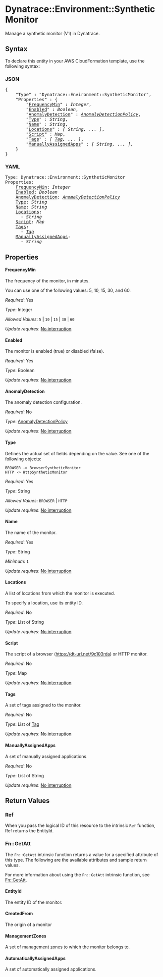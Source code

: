 # Dynatrace::Environment::SyntheticMonitor

Manage a synthetic monitor (V1) in Dynatrace.

## Syntax

To declare this entity in your AWS CloudFormation template, use the following syntax:

### JSON

<pre>
{
    "Type" : "Dynatrace::Environment::SyntheticMonitor",
    "Properties" : {
        "<a href="#frequencymin" title="FrequencyMin">FrequencyMin</a>" : <i>Integer</i>,
        "<a href="#enabled" title="Enabled">Enabled</a>" : <i>Boolean</i>,
        "<a href="#anomalydetection" title="AnomalyDetection">AnomalyDetection</a>" : <i><a href="anomalydetectionpolicy.md">AnomalyDetectionPolicy</a></i>,
        "<a href="#type" title="Type">Type</a>" : <i>String</i>,
        "<a href="#name" title="Name">Name</a>" : <i>String</i>,
        "<a href="#locations" title="Locations">Locations</a>" : <i>[ String, ... ]</i>,
        "<a href="#script" title="Script">Script</a>" : <i>Map</i>,
        "<a href="#tags" title="Tags">Tags</a>" : <i>[ <a href="tag.md">Tag</a>, ... ]</i>,
        "<a href="#manuallyassignedapps" title="ManuallyAssignedApps">ManuallyAssignedApps</a>" : <i>[ String, ... ]</i>,
    }
}
</pre>

### YAML

<pre>
Type: Dynatrace::Environment::SyntheticMonitor
Properties:
    <a href="#frequencymin" title="FrequencyMin">FrequencyMin</a>: <i>Integer</i>
    <a href="#enabled" title="Enabled">Enabled</a>: <i>Boolean</i>
    <a href="#anomalydetection" title="AnomalyDetection">AnomalyDetection</a>: <i><a href="anomalydetectionpolicy.md">AnomalyDetectionPolicy</a></i>
    <a href="#type" title="Type">Type</a>: <i>String</i>
    <a href="#name" title="Name">Name</a>: <i>String</i>
    <a href="#locations" title="Locations">Locations</a>: <i>
      - String</i>
    <a href="#script" title="Script">Script</a>: <i>Map</i>
    <a href="#tags" title="Tags">Tags</a>: <i>
      - <a href="tag.md">Tag</a></i>
    <a href="#manuallyassignedapps" title="ManuallyAssignedApps">ManuallyAssignedApps</a>: <i>
      - String</i>
</pre>

## Properties

#### FrequencyMin

The frequency of the monitor, in minutes.

You can use one of the following values: 5, 10, 15, 30, and 60.

_Required_: Yes

_Type_: Integer

_Allowed Values_: <code>5</code> | <code>10</code> | <code>15</code> | <code>30</code> | <code>60</code>

_Update requires_: [No interruption](https://docs.aws.amazon.com/AWSCloudFormation/latest/UserGuide/using-cfn-updating-stacks-update-behaviors.html#update-no-interrupt)

#### Enabled

The monitor is enabled (true) or disabled (false).

_Required_: Yes

_Type_: Boolean

_Update requires_: [No interruption](https://docs.aws.amazon.com/AWSCloudFormation/latest/UserGuide/using-cfn-updating-stacks-update-behaviors.html#update-no-interrupt)

#### AnomalyDetection

The anomaly detection configuration.

_Required_: No

_Type_: <a href="anomalydetectionpolicy.md">AnomalyDetectionPolicy</a>

_Update requires_: [No interruption](https://docs.aws.amazon.com/AWSCloudFormation/latest/UserGuide/using-cfn-updating-stacks-update-behaviors.html#update-no-interrupt)

#### Type

Defines the actual set of fields depending on the value. See one of the following objects:

    BROWSER -> BrowserSyntheticMonitor
    HTTP -> HttpSyntheticMonitor

_Required_: Yes

_Type_: String

_Allowed Values_: <code>BROWSER</code> | <code>HTTP</code>

_Update requires_: [No interruption](https://docs.aws.amazon.com/AWSCloudFormation/latest/UserGuide/using-cfn-updating-stacks-update-behaviors.html#update-no-interrupt)

#### Name

The name of the monitor.

_Required_: Yes

_Type_: String

_Minimum_: <code>1</code>

_Update requires_: [No interruption](https://docs.aws.amazon.com/AWSCloudFormation/latest/UserGuide/using-cfn-updating-stacks-update-behaviors.html#update-no-interrupt)

#### Locations

A list of locations from which the monitor is executed.

To specify a location, use its entity ID.

_Required_: No

_Type_: List of String

_Update requires_: [No interruption](https://docs.aws.amazon.com/AWSCloudFormation/latest/UserGuide/using-cfn-updating-stacks-update-behaviors.html#update-no-interrupt)

#### Script

The script of a browser (https://dt-url.net/9c103rda) or HTTP monitor.

_Required_: No

_Type_: Map

_Update requires_: [No interruption](https://docs.aws.amazon.com/AWSCloudFormation/latest/UserGuide/using-cfn-updating-stacks-update-behaviors.html#update-no-interrupt)

#### Tags

A set of tags assigned to the monitor.

_Required_: No

_Type_: List of <a href="tag.md">Tag</a>

_Update requires_: [No interruption](https://docs.aws.amazon.com/AWSCloudFormation/latest/UserGuide/using-cfn-updating-stacks-update-behaviors.html#update-no-interrupt)

#### ManuallyAssignedApps

A set of manually assigned applications.

_Required_: No

_Type_: List of String

_Update requires_: [No interruption](https://docs.aws.amazon.com/AWSCloudFormation/latest/UserGuide/using-cfn-updating-stacks-update-behaviors.html#update-no-interrupt)

## Return Values

### Ref

When you pass the logical ID of this resource to the intrinsic `Ref` function, Ref returns the EntityId.

### Fn::GetAtt

The `Fn::GetAtt` intrinsic function returns a value for a specified attribute of this type. The following are the available attributes and sample return values.

For more information about using the `Fn::GetAtt` intrinsic function, see [Fn::GetAtt](https://docs.aws.amazon.com/AWSCloudFormation/latest/UserGuide/intrinsic-function-reference-getatt.html).

#### EntityId

The entity ID of the monitor.

#### CreatedFrom

The origin of a monitor

#### ManagementZones

A set of management zones to which the monitor belongs to.

#### AutomaticallyAssignedApps

A set of automatically assigned applications.

